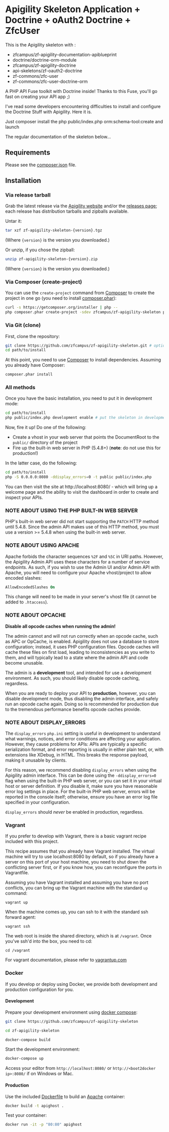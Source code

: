 Apigility Skeleton Application + Doctrine + oAuth2 Doctrine + ZfcUser
=====================================================================

This is the Apigility skeleton with :
 - zfcampus/zf-apigility-documentation-apiblueprint
 - doctrine/doctrine-orm-module
 - zfcampus/zf-apigility-doctrine
 - api-skeletons/zf-oauth2-doctrine
 - zf-commons/zfc-user
 - zf-commons/zfc-user-doctrine-orm

A PHP API Fuse toolkit with Doctrine inside! Thanks to this Fuse, you'll go fast on creating your API app ;)

I've read some developers encountering difficulties to install and configure the Doctrine Stuff with Apigility. Here it is.

Just composer install the php public/index.php orm:schema-tool:create and launch 

The regular documentation of the skeleton below...

Requirements
------------

Please see the [composer.json](composer.json) file.

Installation
------------

### Via release tarball

Grab the latest release via the [Apigility website](http://apigility.org/)
and/or the [releases page](https://github.com/zfcampus/zf-apigility-skeleton/releases); each release
has distribution tarballs and zipballs available.

Untar it:

```bash
tar xzf zf-apigility-skeleton-{version}.tgz
```

(Where `{version}` is the version you downloaded.)

Or unzip, if you chose the zipball:

```bash
unzip zf-apigility-skeleton-{version}.zip
```

(Where `{version}` is the version you downloaded.)

### Via Composer (create-project)

You can use the `create-project` command from [Composer](http://getcomposer.org/)
to create the project in one go (you need to install [composer.phar](https://getcomposer.org/doc/00-intro.md#downloading-the-composer-executable)):

```bash
curl -s https://getcomposer.org/installer | php --
php composer.phar create-project -sdev zfcampus/zf-apigility-skeleton path/to/install
```

### Via Git (clone)

First, clone the repository:

```bash
git clone https://github.com/zfcampus/zf-apigility-skeleton.git # optionally, specify the directory in which to clone
cd path/to/install
```

At this point, you need to use [Composer](https://getcomposer.org/) to install
dependencies. Assuming you already have Composer:

```bash
composer.phar install
```

### All methods

Once you have the basic installation, you need to put it in development mode:

```bash
cd path/to/install
php public/index.php development enable # put the skeleton in development mode
```

Now, fire it up! Do one of the following:

- Create a vhost in your web server that points the DocumentRoot to the
  `public/` directory of the project
- Fire up the built-in web server in PHP (5.4.8+) (**note**: do not use this for
  production!)

In the latter case, do the following:

```bash
cd path/to/install
php -S 0.0.0.0:8080 -ddisplay_errors=0 -t public public/index.php
```

You can then visit the site at http://localhost:8080/ - which will bring up a
welcome page and the ability to visit the dashboard in order to create and
inspect your APIs.

### NOTE ABOUT USING THE PHP BUILT-IN WEB SERVER

PHP's built-in web server did not start supporting the `PATCH` HTTP method until
5.4.8. Since the admin API makes use of this HTTP method, you must use a version
&gt;= 5.4.8 when using the built-in web server.

### NOTE ABOUT USING APACHE

Apache forbids the character sequences `%2F` and `%5C` in URI paths. However, the Apigility Admin
API uses these characters for a number of service endpoints. As such, if you wish to use the
Admin UI and/or Admin API with Apache, you will need to configure your Apache vhost/project to
allow encoded slashes:

```apache
AllowEncodedSlashes On
```

This change will need to be made in your server's vhost file (it cannot be added to `.htaccess`).

### NOTE ABOUT OPCACHE

**Disable all opcode caches when running the admin!**

The admin cannot and will not run correctly when an opcode cache, such as APC or
OpCache, is enabled. Apigility does not use a database to store configuration;
instead, it uses PHP configuration files. Opcode caches will cache these files
on first load, leading to inconsistencies as you write to them, and will
typically lead to a state where the admin API and code become unusable.

The admin is a **development** tool, and intended for use a development
environment. As such, you should likely disable opcode caching, regardless.

When you are ready to deploy your API to **production**, however, you can
disable development mode, thus disabling the admin interface, and safely run an
opcode cache again. Doing so is recommended for production due to the tremendous
performance benefits opcode caches provide.

### NOTE ABOUT DISPLAY_ERRORS

The `display_errors` `php.ini` setting is useful in development to understand what warnings,
notices, and error conditions are affecting your application. However, they cause problems for APIs:
APIs are typically a specific serialization format, and error reporting is usually in either plain
text, or, with extensions like XDebug, in HTML. This breaks the response payload, making it unusable
by clients.

For this reason, we recommend disabling `display_errors` when using the Apigility admin interface.
This can be done using the `-ddisplay_errors=0` flag when using the built-in PHP web server, or you
can set it in your virtual host or server definition. If you disable it, make sure you have
reasonable error log settings in place. For the built-in PHP web server, errors will be reported in
the console itself; otherwise, ensure you have an error log file specified in your configuration.

`display_errors` should *never* be enabled in production, regardless.

### Vagrant

If you prefer to develop with Vagrant, there is a basic vagrant recipe included with this project.

This recipe assumes that you already have Vagrant installed. The virtual machine will try to use localhost:8080 by
default, so if you already have a server on this port of your host machine, you need to shut down the conflicting
server first, or if you know how, you can reconfigure the ports in Vagrantfile.

Assuming you have Vagrant installed and assuming you have no port conflicts, you can bring up the Vagrant machine
with the standard `up` command:

```
vagrant up
```

When the machine comes up, you can ssh to it with the standard ssh forward agent:

```
vagrant ssh
```

The web root is inside the shared directory, which is at `/vagrant`. Once you've ssh'd into the box, you need to cd:

```
cd /vagrant
```

For vagrant documentation, please refer to [vagrantup.com](https://www.vagrantup.com/)

### Docker

If you develop or deploy using Docker, we provide both development and production configuration for
you.

#### Development

Prepare your development environment using [docker compose](https://docs.docker.com/compose/install/):
```bash
git clone https://github.com/zfcampus/zf-apigility-skeleton

cd zf-apigility-skeleton

docker-compose build
```

Start the development environment:
```bash
docker-compose up
```
Access your editor from `http://localhost:8080/` or `http://<boot2docker ip>:8080/` if on Windows or Mac.

#### Production

Use the included [Dockerfile](https://docs.docker.com/reference/builder/) to build an [Apache](http://httpd.apache.org/) container:
```bash
docker build -t apighost .
```

Test your container:
```bash
docker run -it -p "80:80" apighost
```
